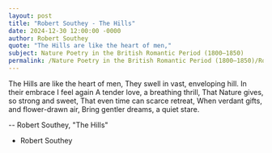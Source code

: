 ```yaml
---
layout: post
title: "Robert Southey - The Hills"
date: 2024-12-30 12:00:00 -0000
author: Robert Southey
quote: "The Hills are like the heart of men,"
subject: Nature Poetry in the British Romantic Period (1800–1850)
permalink: /Nature Poetry in the British Romantic Period (1800–1850)/Robert Southey/Robert Southey - The Hills
---
```


The Hills are like the heart of men,
They swell in vast, enveloping hill.
In their embrace I feel again
A tender love, a breathing thrill,
That Nature gives, so strong and sweet,
That even time can scarce retreat,
When verdant gifts, and flower-drawn air,
Bring gentler dreams, a quiet stare.

-- Robert Southey, "The Hills"

- Robert Southey
